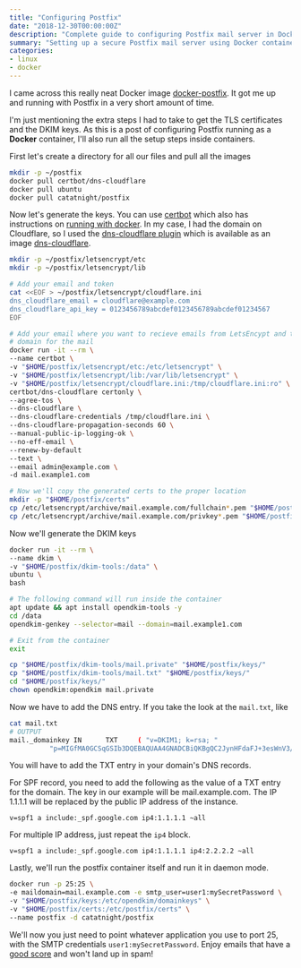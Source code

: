 ```yaml
---
title: "Configuring Postfix"
date: "2018-12-30T00:00:00Z"
description: "Complete guide to configuring Postfix mail server in Docker with TLS certificates and DKIM keys setup"
summary: "Setting up a secure Postfix mail server using Docker containers with proper TLS and DKIM configuration"
categories:
- linux
- docker
---
```

I came across this really neat Docker image
[docker-postfix](https://github.com/catatnight/docker-postfix). It got me up
and running with Postfix in a very short amount of time.

I'm just mentioning the extra steps I had to take to get the TLS certificates
and the DKIM keys. As this is a post of configuring Postfix running as a
**Docker** container, I'll also run all the setup steps inside containers.

First let's create a directory for all our files and pull all the images

```bash
mkdir -p ~/postfix
docker pull certbot/dns-cloudflare
docker pull ubuntu
docker pull catatnight/postfix
```

Now let's generate the keys. You can use
[certbot](https://github.com/certbot/certbot) which also has instructions on
[running with docker](
https://certbot.eff.org/docs/install.html#running-with-docker). In my case, I
had the domain on Cloudflare, so I used the [dns-cloudflare plugin](
https://certbot-dns-cloudflare.readthedocs.io/en/stable/) which is available as
an image [dns-cloudflare](
https://hub.docker.com/r/certbot/dns-cloudflare).

```bash
mkdir -p ~/postfix/letsencrypt/etc
mkdir -p ~/postfix/letsencrypt/lib

# Add your email and token
cat <<EOF > ~/postfix/letsencrypt/cloudflare.ini
dns_cloudflare_email = cloudflare@example.com
dns_cloudflare_api_key = 0123456789abcdef0123456789abcdef01234567
EOF

# Add your email where you want to recieve emails from LetsEncypt and the
# domain for the mail
docker run -it --rm \
--name certbot \
-v "$HOME/postfix/letsencrypt/etc:/etc/letsencrypt" \
-v "$HOME/postfix/letsencrypt/lib:/var/lib/letsencrypt" \
-v "$HOME/postfix/letsencrypt/cloudflare.ini:/tmp/cloudflare.ini:ro" \
certbot/dns-cloudflare certonly \
--agree-tos \
--dns-cloudflare \
--dns-cloudflare-credentials /tmp/cloudflare.ini \
--dns-cloudflare-propagation-seconds 60 \
--manual-public-ip-logging-ok \
--no-eff-email \
--renew-by-default
--text \
--email admin@example.com \
-d mail.example1.com

# Now we'll copy the generated certs to the proper location
mkdir -p "$HOME/postfix/certs"
cp /etc/letsencrypt/archive/mail.example.com/fullchain*.pem "$HOME/postfix/certs/mail.example.com.crt"
cp /etc/letsencrypt/archive/mail.example.com/privkey*.pem "$HOME/postfix/certs/mail.example.com.key"
```

Now we'll generate the DKIM keys

```bash
docker run -it --rm \
--name dkim \
-v "$HOME/postfix/dkim-tools:/data" \
ubuntu \
bash

# The following command will run inside the container
apt update && apt install opendkim-tools -y
cd /data
opendkim-genkey --selector=mail --domain=mail.example1.com

# Exit from the container
exit

cp "$HOME/postfix/dkim-tools/mail.private" "$HOME/postfix/keys/"
cp "$HOME/postfix/dkim-tools/mail.txt" "$HOME/postfix/keys/"
cd "$HOME/postfix/keys/"
chown opendkim:opendkim mail.private
```

Now we have to add the DNS entry. If you take the look at the `mail.txt`, like

```bash
cat mail.txt
# OUTPUT
mail._domainkey IN      TXT     ( "v=DKIM1; k=rsa; "
          "p=MIGfMA0GCSqGSIb3DQEBAQUAA4GNADCBiQKBgQC2JynHFdaFJ+3esWnV3/ayG0rRAb8AxWa900ffYV22bpEYTO7WXAy5w1igWAEmtyzeRDlEngZAhw3GVQWsmSkydMTIvTNG9P1qXC+q23bxpq3yxxy8urqw42QusYV9n6HbU6dI6iNz0HJplQ95T6FFi7YAgzN8wuNCON0n9h9WSwIDAQAB" )  ; ----- DKIM key mail for mail.example.com
```

You will have to add the TXT entry in your domain's DNS records.


For SPF record, you need to add the following as the value of a TXT entry for
the domain. The key in our example will be mail.example.com. The IP 1.1.1.1 will
be replaced by the public IP address of the instance.

```
v=spf1 a include:_spf.google.com ip4:1.1.1.1 ~all
```

For multiple IP address, just repeat the `ip4` block.

```
v=spf1 a include:_spf.google.com ip4:1.1.1.1 ip4:2.2.2.2 ~all
```


Lastly, we'll run the postfix container itself and run it in daemon mode.

```bash
docker run -p 25:25 \
-e maildomain=mail.example.com -e smtp_user=user1:mySecretPassword \
-v "$HOME/postfix/keys:/etc/opendkim/domainkeys" \
-v "$HOME/postfix/certs:/etc/postfix/certs" \
--name postfix -d catatnight/postfix
```

We'll now you just need to point whatever application you use to port 25, with
the SMTP credentials `user1:mySecretPassword`. Enjoy emails that have a [good score](
https://www.mail-tester.com) and won't land up in spam!
